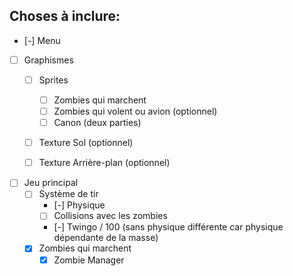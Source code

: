 ## Choses à inclure:

- [-] Menu
- [ ] Graphismes
    - [ ] Sprites
        - [ ] Zombies qui marchent
        - [ ] Zombies qui volent ou avion (optionnel)
        - [ ] Canon (deux parties)
    - [ ] Texture Sol (optionnel)
    - [ ] Texture Arrière-plan (optionnel)


- [ ] Jeu principal
    - [ ] Système de tir
        - [-] Physique
        - [ ] Collisions avec les zombies
        - [-]  Twingo / 100 (sans physique différente car physique dépendante de la masse)
    - [x] Zombies qui marchent
        - [x] Zombie Manager